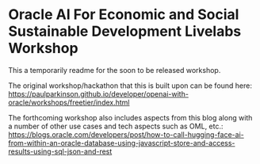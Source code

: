 # Oracle AI For Economic and Social Sustainable Development Livelabs Workshop

This a temporarily readme for the soon to be released workshop.

The original workshop/hackathon that this is built upon can be found here:
https://paulparkinson.github.io/developer/openai-with-oracle/workshops/freetier/index.html

The forthcoming workshop also includes aspects from this blog along with a number of other use cases and tech aspects such as OML, etc.:
https://blogs.oracle.com/developers/post/how-to-call-hugging-face-ai-from-within-an-oracle-database-using-javascript-store-and-access-results-using-sql-json-and-rest
